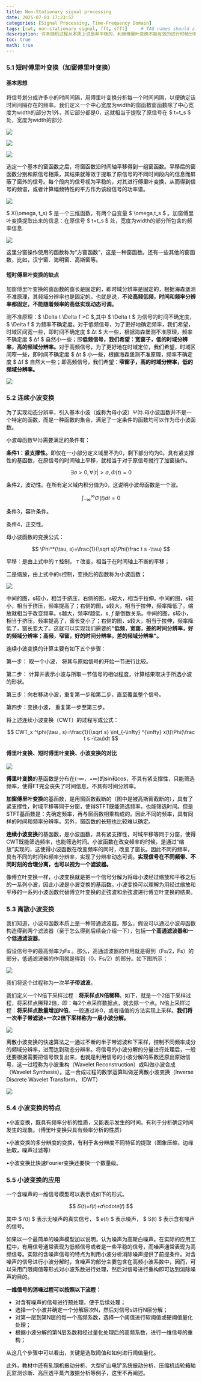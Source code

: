 ```yaml
---
title: Non-Stationary signal processing
date: 2025-07-01 17:23:52
categories: [Signal Processing, Time-Frequency Domain]
tags: [cwt, non-stationary signal, fft, sfft]     # TAG names should always be lowercase
description: 许多随机过程从本质上说是非平稳的，利用傅里叶变换不能有效的进行时频分析。对千非平稳、非正弦的机电设备动态信号的分析，必须寻找既能够反映时域特征又能够反映频域特征的新方法，才能提供信号特征全貌，正确有效地进行时、频分析。
toc: true
math: true
---
```


### 5.1 短时傅里叶变换（加窗傅里叶变换）
#### 基本思想
将信号划分成许多小的时间间隔，用傅里叶变换分析每一个时间间隔，以便确定该时间间隔存在的频率。我们定义一个中心宽度为width的窗函数窗函数除了中心宽度为width的部分为1外，其它部分都是0，这就相当于提取了原信号在 $ t=t_s $ 处，宽度为width的部分.

![](/assets/images/20250704011_sfft1.png)

![](/assets/images/20250704011_sfft2.png)

![](/assets/images/20250704011_sfft3.png)

<font style="color:black;">选定一个基本的窗函数之后，将窗函数沿时间轴平移得到一组窗函数。平移后的窗函数分别和原信号相乘，其结果就等效于提取了原信号的不同时间段内的信息而屏蔽了窗外的信号。每个段内的信号视为平稳的，对其进行傅里叶变换，从而得到信号的频谱，或者计算幅频特性的平方作为该段信号的功率谱。</font>

![](/assets/images/20250704011_sfft4.png)

$ X(\omega, t_s) $ 是一个三维函数，有两个自变量 $ \omega,t_s $ 。加窗傅里叶变换提取出来的信息：在原信号 $ t=t_s $ 处，宽度为width的部分所包含的频率信息.

![](/assets/images/20250704011_sfft5.png)

<font style="color:black;">这里分窗操作使用的函数称为“方窗函数”，这是一种窗函数。还有一些其他的窗函数，比如，汉宁窗、海明窗、高斯窗等。</font>

#### 短时傅里叶变换的缺点
<font style="color:#121212;">加窗傅里叶变换的</font><font style="color:black;">窗函数的窗长是固定的，即时域分辨率是固定的，根据海森堡测不准原理，其频域分辨率也是固定的。</font><font style="color:#121212;">也就是说，</font>**<font style="color:#121212;">不论高频低频，时间和频率分辨率都固定，不能随着频率的高低实现动态可调。</font>**

<font style="color:#121212;">测不准原理：</font>$ \Delta t \Delta f >C $,其中 $ \Delta t $ 为信号的时间不确定度，$ \Delta f $ 为<font style="color:black;">频率不确定度。</font><font style="color:#121212;">对于低频信号，为了更好地确定频率，我们希望，时域区间宽一些，即时间不确定度 $ ∆t $ 大一些，根据海森堡测不准原理，频率不确定度 $ ∆f $ 自然小一些；即</font>**<font style="color:#121212;">低频信号，我们希望：宽窗子，低的时域分辨率，高的频域分辨率。</font>**<font style="color:black;">对于高频信号，为了更好地在时域定位，我们希望，时域区间窄一些，即时间不确定度</font><font style="color:#121212;"> $ ∆t $ </font><font style="color:black;">小一些，根据海森堡测不准原理，频率不确定度</font><font style="color:#121212;"> $ ∆f $ </font><font style="color:black;">自然大一些；即高频信号，我们希望：</font>**<font style="color:black;">窄窗子，高的时域分辨率，低的频域分辨率。</font>**

![](/assets/images/20250704011_sfft6.png)

### 5.2 连续小波变换
<font style="color:black;">为了实现动态分辨率，引入基本小波（或称为母小波）</font><font style="color:#121212;">Ψ(t)</font>.<font style="color:#121212;">母小波函数并不是一个特定的函数，而是一种函数的集合，满足了一定条件的函数均可以作为母小波函数。</font>

<font style="color:#121212;">小波母函数Ψ(t)</font><font style="color:black;">需要满足的条件有：</font>

**<font style="color:#121212;">条件1：紧支撑性。</font>**<font style="color:black;">即仅在一小部分定义域里不为0，剩下部分均为0。具有紧支撑性的基函数，在原信号的时间轴上平移，就相当于对于原信号就行了加窗操作。</font>

$$
\exists a>0,\forall|t|>a,\Phi(t)=0
$$

<font style="color:black;">条件2，波动性。在所有定义域内积分值为0，这说明小波母函数是一个波。</font>

$$
\int_{-\infty} ^{\infty} \Phi(t)dt=0 
$$

<font style="color:black;">条件3，容许条件。</font>

<font style="color:black;">条件4，正交性。</font>

<font style="color:black;">母小波函数的变换公式：</font>

$$
\Phi^*(\tau, s)=\frac{1}{\sqrt s}\Phi(\frac t s -\tau) 
$$

平移：<font style="color:black;">是由上式中的</font> $\tau$ <font style="color:black;">控制，</font> $\tau$ <font style="color:black;">改变，相当于在时间轴上不断的平移；</font>

<font style="color:black;">二是缩放，由上式中的</font>s控制<font style="color:black;">，变换后的函数称为小波函数；</font>

![](/assets/images/20250704011_sfft8.png)

<font style="color:black;">中间的图，s较小，相当于挤压，右侧的图，s较大，相当于拉伸。中间的图，s较小，相当于挤压，频率提高了；右侧的图，s较大，相当于拉伸，频率降低了。缩放就相当于改变频率。s越大，频率f越低，s, $f$ 是倒数关系。中间的图，s较小，相当于挤压，频率提高了，窗长变小了；右侧的图，s较大，相当于拉伸，频率降低了，窗长变大了。</font><font style="color:#121212;">这就可以实现我们需要的</font>**<font style="color:#121212;">“低频，宽窗，差的时间分辨率，好的频域分辨率；高频，窄窗，好的时间分辨率，差的频域分辨率”。</font>**

<font style="color:black;">连续小波变换的计算主要有如下五个步骤： </font>

<font style="color:black;">第一步： 取一个小波， 将其与原始信号的开始一节进行比较。 </font>

<font style="color:black;">第二步： 计算并表示小波与所取一节信号的相似程度，计算结果取决于所选小波的形状。</font>

<font style="color:black;">第三步：向右移动小波，重复第一步和第二步，直至覆盖整个信号。</font>

<font style="color:black;">第四步：变换小波， 重复第一步至第三步。 </font>

<font style="color:black;">将上述连续小波变换（CWT）的过程写成公式：</font>

$$
CWT_x ^\phi(\tau , s)=\frac{1}{\sqrt s}
\int_{-\infty} ^{\infty}
x(t)\Phi(\frac t s -\tau)dt 
$$

#### 傅里叶变换、短时傅里叶变换、小波变换的对比
![](/assets/images/20250704011_sfft7.png)

**<font style="color:black;">傅里叶变换</font>**<font style="color:black;">的基函数是分布在</font>(-∞，+∞)<font style="color:black;">的sin和cos，不具有紧支撑性，只能筛选频率，使得FT完全丧失了时间信息，不具有时间分辨率。</font>

**<font style="color:black;">加窗傅里叶变换</font>**<font style="color:black;">的基函数，是用窗函数截断的（图中是被高斯窗截断的），具有了紧支撑性，时域平移等同于分窗，使得STFT既能筛选频率，也能筛选时间。但是STFT基函数是：先确定频率，再与窗函数相乘构成的。因此不同的频率，具有同样的时间和频率分辨率。另外，窗函数的长短也比较难以确定。</font>

**<font style="color:black;">连续小波变换</font>**<font style="color:black;">的基函数，是小波函数，具有紧支撑性，时域平移等同于分窗，使得CWT既能筛选频率，也能筛选时间。小波函数在改变频率的时候，是通过“缩放”实现的，这使得小波函数在改变频率的同时，改变了窗长。因此不同的频率，具有不同的时间和频率分辨率，实现了分辨率动态可调。</font>**<font style="color:black;">实现信号在不同频带、不同时刻的合理分离，也可以视为一个滤波器。</font>**

<font style="color:black;">像傅立叶变换一样，小波变换就是把一个信号分解为将母小波经过缩放和平移之后的一系列小波，因此小波是小波变换的基函数。小波变换可以理解为用经过缩放和平移的一系列小波函数代替傅立叶变换的正弦波和余弦波进行傅立叶变换的结果。</font>

### 5.3 离散小波变换
<font style="color:#121212;">我们知道，小波母函数本质上是一种带通滤波器。那么，假设可以通过小波母函数构造得到两个滤波器（至于怎么得到后续会介绍一下），包括</font>**<font style="color:#121212;">一个高通滤波器和一个低通滤波器</font>**<font style="color:#121212;">。</font>

<font style="color:#121212;">假设信号中的最高频率为</font><font style="color:#121212;">Fs</font><font style="color:#121212;"> 。那么，高通滤波器的作用就是得到（</font><font style="color:#121212;">Fs/2</font><font style="color:#121212;">，</font><font style="color:#121212;">Fs</font><font style="color:#121212;">）的部分，低通滤波器的作用就是得到（</font><font style="color:#121212;">0</font><font style="color:#121212;">，</font><font style="color:#121212;">Fs/2</font><font style="color:#121212;">）的部分。如下图所示：</font>

![](/assets/images/20250704011_cwt1.png)

<font style="color:#121212;">我们将这个过程称为一次</font>**<font style="color:#121212;">半子带滤波</font>**<font style="color:#121212;">。</font>

<font style="color:#121212;">我们定义一个N倍下采样过程：</font>**<font style="color:#121212;">将采样点N倍稀释</font>**<font style="color:#121212;">。如下，就是一个2倍下采样过程，将采样点稀释2倍，即：每2个点采样数据点，就去除一个点。N倍上采样过程：</font>**<font style="color:#121212;">将采样点数量增加N倍</font>**<font style="color:#121212;">。一般通过补0，或者插值的方法实现上采样。</font>**<font style="color:black;">我们将一次半子带滤波+一次2倍下采样称为一层小波分解。</font>**

![](/assets/images/20250704011_cwt2.png)

<font style="color:black;">离散小波变换的快速算法之一通过不断的半子带滤波和下采样，控制不同频率成分的频域分辨率，进而达到动态分辨率。将信号的小波分解的分量进行处理后，一般还要根据需要把信号恢复出来，也就是利用信号的小波分解的系数还原出原始信号，这一过程称为小波重构（Wavelet Reconstruction）或叫做小波合成（Wavelet Synthesis）。这一合成过程的数学运算叫做逆离散小波变换（Inverse Discrete Wavelet Transform， IDWT）</font>

![](/assets/images/20250704011_cwt3.png)

### 5.4 小波变换的特点
•<font style="color:black;">小波变换，既具有频率分析的性质，又能表示发生的时间。有利于分析确定时间发生的现象。（傅里叶变换只具有频率分析的性质）</font>

•<font style="color:black;">小波变换的多分辨度的变换，有利于各分辨度不同特征的提取（图象压缩，边缘抽取，噪声过滤等）</font>

•<font style="color:black;">小波变换比快速Fourier变换还要快一个数量级。</font>

### 5.5 小波变换的应用
<font style="color:black;">一个含噪声的一维信号模型可以表示成如下的形式。</font>

$$
𝑆(𝑡)=𝑓(𝑡)+𝜎\cdot𝑒(𝑡)
$$

<font style="color:black;">其中</font> $ 𝑓(𝑡) $ <font style="color:black;">表示无噪声的真实信号，</font> $ 𝑒(𝑡) $ <font style="color:black;">表示噪声，</font> $ S(t) $ <font style="color:black;">表示含有噪声的信号。</font>

<font style="color:black;">如果以一个最简单的噪声模型加以说明，认为噪声为高斯白噪声。在实际的应用工程中，有用信号通常表现为低频信号或者是一些平稳的信号，而噪声通常表现为高频信号。实际的含噪声信号的特点为利用小波分析消除噪声提供了前提条件。对含噪声的信号进行小波分解时，含噪声的部分主要包含在高频小波系数中，因而，可以采用门限阈值等形式对小波系数进行处理，然后对信号进行重构即可达到消除噪声的目的。</font>

**<font style="color:black;">一维信号的消噪过程可以按照以下流程：</font>**

+ <font style="color:black;">对含有噪声的信号进行预处理，便于后续处理；</font>
+ <font style="color:black;">选择一个小波并确定一个分解层次N，然后对信号s进行N层分解；</font>
+ <font style="color:black;">对第一层到第N层的每一个高频系数，选择一个阈值进行软阈值或硬阈值量化处理；</font>
+ <font style="color:black;">根据小波分解的第N层系数和经过量化处理后的高频系数，进行一维信号的重构；</font>

<font style="color:black;">从这几个步骤中可以看出，关键是选取阈值和如何进行阈值量化。</font>

<font style="color:black;">此外，教材中还有轧钢机振动分析、大型矿山电铲系统振动分析、压缩机齿轮箱轴瓦监测诊断、高压透平蒸汽激振分析等例子，这里不再阐述。</font>

